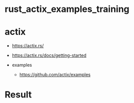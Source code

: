 # rust_actix_examples_training


# actix

- https://actix.rs/

- https://actix.rs/docs/getting-started


- examples
  - https://github.com/actix/examples
# Result

```bash

```

